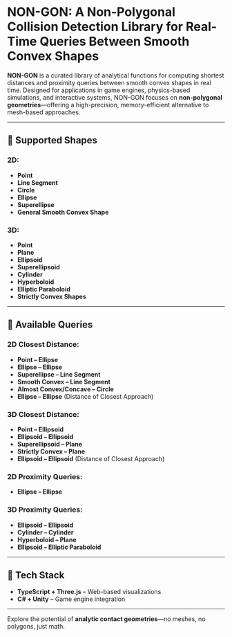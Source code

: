 # NON-GON: A Non-Polygonal Collision Detection Library for Real-Time Queries Between Smooth Convex Shapes

**NON-GON** is a curated library of analytical functions for computing shortest distances and proximity queries between smooth convex shapes in real time. Designed for applications in game engines, physics-based simulations, and interactive systems, NON-GON focuses on **non-polygonal geometries**—offering a high-precision, memory-efficient alternative to mesh-based approaches.

---

## 🔷 Supported Shapes

### 2D:
- **Point**
- **Line Segment**
- **Circle**
- **Ellipse**
- **Superellipse**
- **General Smooth Convex Shape**

### 3D:
- **Point**
- **Plane**
- **Ellipsoid**
- **Superellipsoid**
- **Cylinder**
- **Hyperboloid**
- **Elliptic Paraboloid**
- **Strictly Convex Shapes**

---

## 🔶 Available Queries

### 2D Closest Distance:
- **Point – Ellipse**
- **Ellipse – Ellipse**
- **Superellipse – Line Segment**
- **Smooth Convex – Line Segment**
- **Almost Convex/Concave – Circle**
- **Ellipse – Ellipse** (Distance of Closest Approach)

### 3D Closest Distance:
- **Point – Ellipsoid**
- **Ellipsoid – Ellipsoid**
- **Superellipsoid – Plane**
- **Strictly Convex – Plane**
- **Ellipsoid – Ellipsoid** (Distance of Closest Approach)

### 2D Proximity Queries:
- **Ellipse – Ellipse**

### 3D Proximity Queries:
- **Ellipsoid – Ellipsoid**
- **Cylinder – Cylinder**
- **Hyperboloid – Plane**
- **Ellipsoid – Elliptic Paraboloid**

---

## 🔧 Tech Stack
- **TypeScript + Three.js** – Web-based visualizations  
- **C# + Unity** – Game engine integration

---

Explore the potential of **analytic contact geometries**—no meshes, no polygons, just math.
